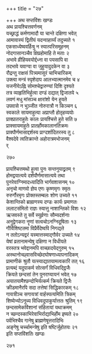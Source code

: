 +++
title = "२७"

+++
अथ सप्तविंशः खण्डः  
अथ प्रायश्चित्तवर्णनम्  
यच्छ्राद्धं कर्मणामादौ या चान्ते दक्षिणा भवेत्  
आमावास्यं द्वितीयं यदन्वाहार्य्यं तदुच्यते  १  
एकसाध्येष्ववर्हिःषु न स्यात्परिसमूहनम्  
नोदगासानञ्चैव क्षिप्रहोमाहि ते मताः  २  
अभावे व्रीहियवयोर्द्दध्ना वा पयसापि वा  
तदभावे यवाग्वा वा जुहुयादुदकेन वा  ३  
रौद्रन्तु राक्षसं पित्र्यमासुरं चाभिचारिकम्  
उक्त्वा मन्त्रं स्पृशेदाप आलभ्यात्मानमेव च  ४  
यजनीयेऽह्नि सोमश्चेद्वारुण्यां दिशि दृश्यते  
तत्र व्याहृतिभिर्हुत्वा दण्डं दद्यात् द्विजातये  ५  
लवणं मधु मांसञ्च क्षारांशो येन हूयते  
उपवासे न भुञ्जीत नोरुरात्रौ न किञ्चन  ६  
स्वकाले सायमाहुत्या अप्राप्तौ होतृहव्ययोः  
प्राक्प्रातराहुतेः कालः प्रायश्चित्ते हुते सति  ७  
प्राक्सायमाहुतेः प्रातर्होमकालानतिक्रमः  
प्राक्पौर्णमासाद्दर्शस्य प्राग्दर्शादितरस्य तु  ८  
वैश्वदेवे त्वतिक्रान्ते अहोरात्रमभोजनम्  
र्  

२७०  

प्रायश्चित्तमथो हुत्वा पुनः सन्तनुयाद्व्रतम्  ९  
होमद्वयात्यये दर्शपौर्णमासात्यये तथा  
पुनरेवाग्निमादध्यादिति भार्गवशासनम्  १०  
अनृचो माणवो ज्ञेय एणः कृष्णमृगः स्मृतः  
रुरुर्गौरमृगः प्रोक्तस्तम्बलः शोण उच्यते  ११  
केशान्तिको ब्राह्मणस्य दण्डः कार्यः प्रमाणतः  
ललाटसंमितो राज्ञः स्यात्तु नाशान्तिको विशः  १२  
ऋजवस्ते तु सर्वे स्युर्व्रणाः सौम्यदर्शनाः  
अनुद्वेगकरा नॄणां सत्वचोऽनग्निदूषिताः  १३  
गौर्विशिष्टतमा विप्रैर्वेदेष्वपि निगद्यते  
न ततोऽन्यद्वरं यस्मात्तस्माद्गौर्वर उच्यते  १४  
येषां व्रतानामन्येषु दक्षिणा न विधीयते  
वरस्तत्र भवेद्दानमपि वाच्छादयेद्गुरुम्  १५  
अस्थानोच्छ्वासविच्छेदघोषणाध्यापनादिकम्  
प्रामाणीकं श्रुतौ यत्स्याद्यातयामत्वकारि तत्  १६  
प्रत्यब्दं यदुपाकर्म सोत्सर्गं विधिवद्द्विजैः  
क्रियते छन्दसां तेन पुनराप्यायनं भवेत्  १७  
अयातयामैश्छन्दोभिर्यत्कर्म क्रियते द्विजैः  
क्रीडमानैरपि सदा तत्तेषां सिद्धिकारकम्  १८  
गायत्रीञ्च सगायत्रां वार्हस्पत्यमिति त्रिकम्  
शिष्येभ्योऽनूच्य विधिवदुपाकुर्यात्ततः श्रुतिम्  १९  
छन्दसामेकविंशानां संहितायां यथाक्रमम्  
न च्छन्दस्काभिरेवाभिर्राद्याभिर्होम इष्यते  २०  
पर्वभिश्चैव गानेषु ब्राह्मणेषूत्तरादिभिः  
अङ्गेषु चर्च्चामन्त्रेषु इति षष्टिर्जुहोतयः  २१  
इति सप्तविंशतिः खण्डः  

२७१  
